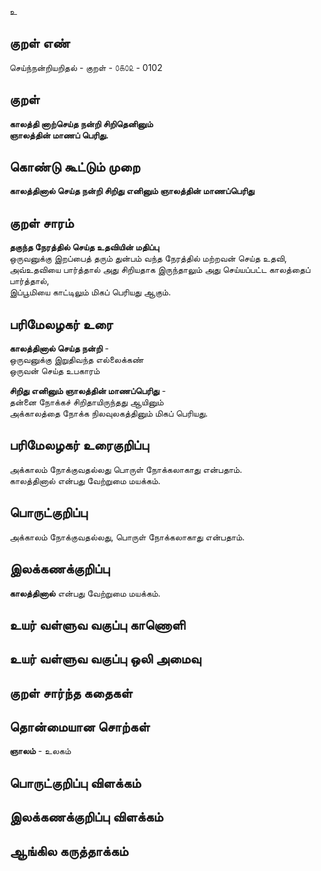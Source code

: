 உ

## குறள் எண் 

செய்ந்நன்றியறிதல் - குறள் - ௦௧௦௨ - 0102  

## குறள் 

**காலத்தி னாற்செய்த நன்றி சிறிதெனினும்  
ஞாலத்தின் மாணப் பெரிது.** 

## கொண்டு கூட்டும் முறை

**காலத்தினால் செய்த நன்றி சிறிது எனினும் ஞாலத்தின் மாணப்பெரிது**  

## குறள் சாரம் 

**தகுந்த நேரத்தில் செய்த உதவியின் மதிப்பு**  
ஒருவனுக்கு இறப்பைத் தரும் துன்பம் வந்த நேரத்தில் மற்றவன் செய்த உதவி,  
அவ்உதவியை பார்த்தால் அது சிறியதாக இருந்தாலும் அது செய்யப்பட்ட காலத்தைப் பார்த்தால்,  
இப்பூமியை காட்டிலும் மிகப் பெரியது ஆகும்.  

## பரிமேலழகர் உரை

**காலத்தினால் செய்த நன்றி** -  
ஒருவனுக்கு இறுதிவந்த எல்லைக்கண்  
ஒருவன் செய்த உபகாரம்  

**சிறிது எனினும் ஞாலத்தின் மாணப்பெரிது** -  
தன்னை நோக்கச் சிறிதாயிருந்தது ஆயினும்  
அக்காலத்தை நோக்க நிலவுலகத்தினும் மிகப் பெரியது.   

## பரிமேலழகர் உரைகுறிப்பு   

அக்காலம் நோக்குவதல்லது பொருள் நோக்கலாகாது என்பதாம்.  
காலத்தினால் என்பது வேற்றுமை மயக்கம். 

## பொருட்குறிப்பு 

அக்காலம் நோக்குவதல்லது, பொருள் நோக்கலாகாது என்பதாம்.   

## இலக்கணக்குறிப்பு  

**காலத்தினால்** என்பது வேற்றுமை மயக்கம்.   

## உயர் வள்ளுவ வகுப்பு காணொளி


## உயர் வள்ளுவ வகுப்பு ஒலி அமைவு 

 
## குறள் சார்ந்த கதைகள் 


## தொன்மையான சொற்கள்

**ஞாலம்** - உலகம்   

## பொருட்குறிப்பு விளக்கம்


## இலக்கணக்குறிப்பு விளக்கம்


## ஆங்கில கருத்தாக்கம் 


